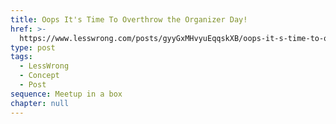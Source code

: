 ```yaml
---
title: Oops It's Time To Overthrow the Organizer Day!
href: >-
  https://www.lesswrong.com/posts/gyyGxMHvyuEqqskXB/oops-it-s-time-to-overthrow-the-organizer-day
type: post
tags:
  - LessWrong
  - Concept
  - Post
sequence: Meetup in a box
chapter: null
---
```


